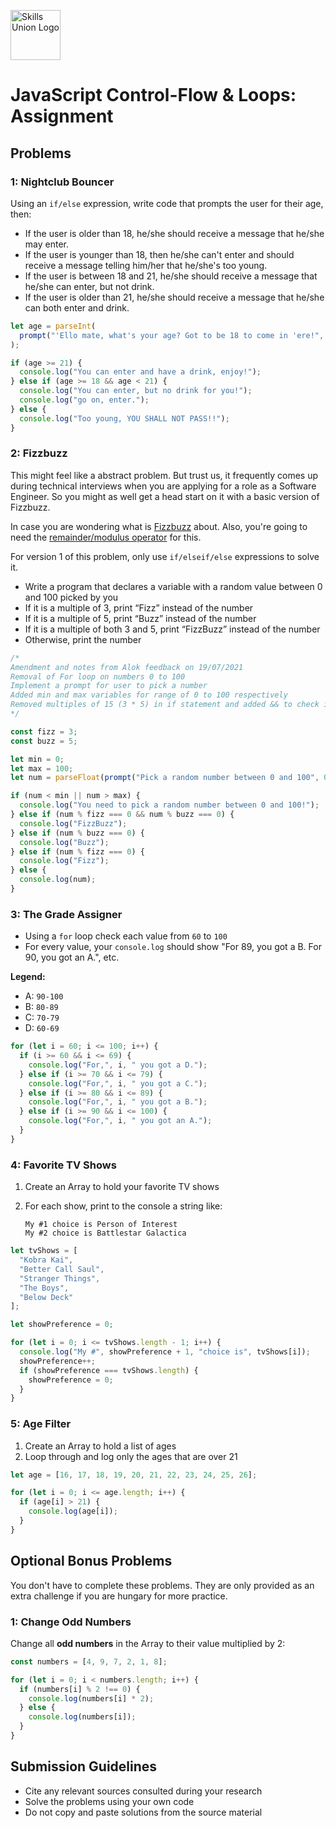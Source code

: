[<img src="assets/images/su-logo.png" alt="Skills Union Logo" height="80px" />](https://www.skillsunion.com/)

# JavaScript Control-Flow & Loops: Assignment

## Problems

### 1: Nightclub Bouncer

Using an `if/else` expression, write code that prompts the user for their age, then:

- If the user is older than 18, he/she should receive a message that he/she may enter.
- If the user is younger than 18, then he/she can't enter and should receive a message telling him/her that he/she's too young.
- If the user is between 18 and 21, he/she should receive a message that he/she can enter, but not drink.
- If the user is older than 21, he/she should receive a message that he/she can both enter and drink.

```js
let age = parseInt(
  prompt("'Ello mate, what's your age? Got to be 18 to come in 'ere!", 0)
);

if (age >= 21) {
  console.log("You can enter and have a drink, enjoy!");
} else if (age >= 18 && age < 21) {
  console.log("You can enter, but no drink for you!");
  console.log("go on, enter.");
} else {
  console.log("Too young, YOU SHALL NOT PASS!!");
}
```

### 2: Fizzbuzz

This might feel like a abstract problem. But trust us, it frequently comes up during technical interviews when you are applying for a role as a Software Engineer. So you might as well get a head start on it with a basic version of Fizzbuzz.

In case you are wondering what is [Fizzbuzz](https://en.wikipedia.org/wiki/Fizz_buzz) about. Also, you're going to need the [remainder/modulus operator​](https://javascript.info/operators#remainder) for this.

For version 1 of this problem, only use `if/elseif/else` expressions to solve it.

- Write a program that declares a variable with a random value between 0 and 100 picked by you
- If it is a multiple of 3, print “Fizz” instead of the number
- If it is a multiple of 5, print “Buzz” instead of the number
- If it is a multiple of both 3 and 5, print “FizzBuzz” instead of the number
- Otherwise, print the number

```js
/* 
Amendment and notes from Alok feedback on 19/07/2021
Removal of For loop on numbers 0 to 100
Implement a prompt for user to pick a number
Added min and max variables for range of 0 to 100 respectively
Removed multiples of 15 (3 * 5) in if statement and added && to check if num is multiples of 3 and 5 instead
*/

const fizz = 3;
const buzz = 5;

let min = 0;
let max = 100;
let num = parseFloat(prompt("Pick a random number between 0 and 100", 0));

if (num < min || num > max) {
  console.log("You need to pick a random number between 0 and 100!");
} else if (num % fizz === 0 && num % buzz === 0) {
  console.log("FizzBuzz");
} else if (num % buzz === 0) {
  console.log("Buzz");
} else if (num % fizz === 0) {
  console.log("Fizz");
} else {
  console.log(num);
}
```

### 3: The Grade Assigner

- Using a `for` loop check each value from `60` to `100`
- For every value, your `console.log` should show "For 89, you got a B. For 90, you got an A.", etc.

**Legend:**

- A: `90-100`
- B: `80-89`
- C: `70-79`
- D: `60-69`

```js
for (let i = 60; i <= 100; i++) {
  if (i >= 60 && i <= 69) {
    console.log("For,", i, " you got a D.");
  } else if (i >= 70 && i <= 79) {
    console.log("For,", i, " you got a C.");
  } else if (i >= 80 && i <= 89) {
    console.log("For,", i, " you got a B.");
  } else if (i >= 90 && i <= 100) {
    console.log("For,", i, " you got an A.");
  }
}
```

### 4: Favorite TV Shows

1. Create an Array to hold your favorite TV shows
1. For each show, print to the console a string like:

   ```
   My #1 choice is Person of Interest
   My #2 choice is Battlestar Galactica
   ```

```js
let tvShows = [
  "Kobra Kai",
  "Better Call Saul",
  "Stranger Things",
  "The Boys",
  "Below Deck"
];

let showPreference = 0;

for (let i = 0; i <= tvShows.length - 1; i++) {
  console.log("My #", showPreference + 1, "choice is", tvShows[i]);
  showPreference++;
  if (showPreference === tvShows.length) {
    showPreference = 0;
  }
}
```

### 5: Age Filter

1. Create an Array to hold a list of ages
1. Loop through and log only the ages that are over 21

```js
let age = [16, 17, 18, 19, 20, 21, 22, 23, 24, 25, 26];

for (let i = 0; i <= age.length; i++) {
  if (age[i] > 21) {
    console.log(age[i]);
  }
}
```

## Optional Bonus Problems

You don't have to complete these problems. They are only provided as an extra challenge if you are hungary for more practice.

### 1: Change Odd Numbers

Change all **odd numbers** in the Array to their value multiplied by 2:

```js
const numbers = [4, 9, 7, 2, 1, 8];

for (let i = 0; i < numbers.length; i++) {
  if (numbers[i] % 2 !== 0) {
    console.log(numbers[i] * 2);
  } else {
    console.log(numbers[i]);
  }
}
```

## Submission Guidelines

- Cite any relevant sources consulted during your research
- Solve the problems using your own code
- Do not copy and paste solutions from the source material

